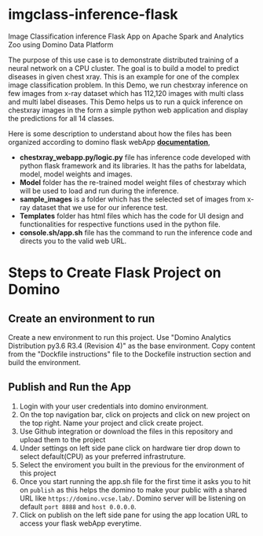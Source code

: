 # imgclass-inference-flask
Image Classification inference Flask App on Apache Spark and Analytics Zoo using Domino Data Platform

The purpose of this use case is to demonstrate distributed training of a neural network on a CPU cluster. The goal is to build a model to predict diseases in given chest xray. This is an example for one of the complex image classification problem. In this Demo, we run chestxray inference on few images from x-ray dataset which has 112,120 images with multi class and multi label diseases. This Demo helps us to run a quick inference on chestxray images in the form a simple python web application and display the predictions for all 14 classes.

Here is some description to understand about how the files has been organized according to domino flask webApp [**documentation**](https://support.dominodatalab.com/hc/en-us/articles/115002598586-Publishing-a-Flask-web-app-in-Domino),

- **chestxray_webapp.py/logic.py** file has inference code developed with python flask framework and its libraries. It has the paths for labeldata, model, model weights and images.
- **Model** folder has the re-trained model weight files of chestxray which will be used to load and run during the inference.
- **sample_images** is a folder which has the selected set of images from x-ray dataset that we use for our inference test.
- **Templates** folder has html files which has the code for UI design and functionalities for respective functions used in the python file.
- **console.sh/app.sh** file has the command to run the inference code and directs you to the valid web URL.

# Steps to Create Flask Project on Domino

## Create an environment to run 

Create a new environment to run this project. Use "Domino Analytics Distribution py3.6 R3.4 (Revision 4)" as the base environment. Copy content from the "Dockfile instructions" file to the Dockefile instruction section and build the environment.

## Publish and Run the App

1. Login with your user credentials into domino environment.
2. On the top navigation bar, click on projects and click on new project on the top right. Name your project and click create project.
3. Use Github integration or download the files in this repository and upload them to the project
4. Under settings on left side pane click on hardware tier drop down to select default(CPU) as your preferred infrastruture.
5. Select the enviroment you built in the previous for the environment of this project
6. Once you start running the app.sh file for the first time it asks you to hit on `publish` as this helps the domino to make your public with a shared URL like `https://domino.vcse.lab/`. Domino server will be listening on default `port 8888` and `host 0.0.0.0`.
7. Click on publish on the left side pane for using the app location URL to access your flask webApp everytime.


